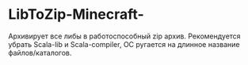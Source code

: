 LibToZip-Minecraft-
===================

Архивирует все либы в работоспособный zip архив.
Рекомендуется убрать Scala-lib и Scala-compiler, ОС ругается на длинное название файлов/каталогов.
